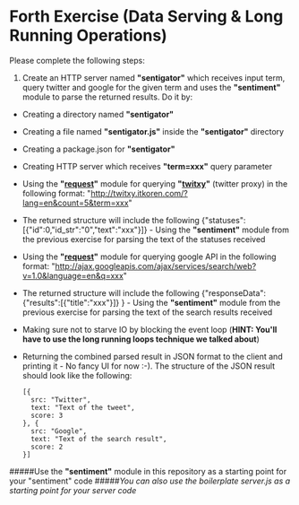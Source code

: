 Forth Exercise (Data Serving & Long Running Operations)
=================================================

Please complete the following steps:
 
1. Create an HTTP server named **"sentigator"** which receives input term, query twitter and google for the given term and uses the **"sentiment"** module to parse the returned results. Do it by:
 * Creating a directory named **"sentigator"**
 * Creating a file named **"sentigator.js"** inside the **"sentigator"** directory
 * Creating a package.json for **"sentigator"**
 * Creating HTTP server which receives **"term=xxx"** query parameter
 * Using the **"[request](https://github.com/mikeal/request)"** module for querying **"[twitxy](https://github.com/itkoren/twitxy)"** (twitter proxy) in the following format: "http://twitxy.itkoren.com/?lang=en&count=5&term=xxx"
 * The returned structure will include the following {"statuses":[{"id":0,"id_str":"0","text":"xxx"}]} - Using the **"sentiment"** module from the previous exercise for parsing the text of the statuses received
 * Using the **"[request](https://github.com/mikeal/request)"** module for querying google API in the following format: "http://ajax.googleapis.com/ajax/services/search/web?v=1.0&language=en&q=xxx"
 * The returned structure will include the following {"responseData": {"results":[{"title":"xxx"}]} } - Using the **"sentiment"** module from the previous exercise for parsing the text of the search results received
 * Making sure not to starve IO by blocking the event loop (**HINT: You'll have to use the long running loops technique we talked about**)
 * Returning the combined parsed result in JSON format to the client and printing it - No fancy UI for now :-). The structure of the JSON result should look like the following:
      
      ```
      [{
        src: "Twitter",
        text: "Text of the tweet",
        score: 3
      }, {
        src: "Google",
        text: "Text of the search result",
        score: 2
      }]
      ```
      
#####Use the **"sentiment"** module in this repository as a starting point for your "sentiment" code
#####*You can also use the boilerplate server.js as a starting point for your server code*
